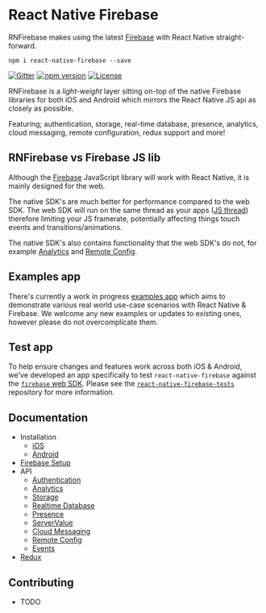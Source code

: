 # React Native Firebase

RNFirebase makes using the latest [Firebase](http://firebase.com) with React Native straight-forward.

```
npm i react-native-firebase --save
```

[![Gitter](https://badges.gitter.im/invertase/firebase.svg)](https://gitter.im/invertase/firebase?utm_source=badge&utm_medium=badge&utm_campaign=pr-badge)
[![npm version](https://img.shields.io/npm/v/react-native-firebase.svg)](https://www.npmjs.com/package/react-native-firebase)
[![License](https://img.shields.io/npm/l/react-native-firebase.svg)](/LICENSE)

RNFirebase is a _light-weight_ layer sitting on-top of the native Firebase libraries for both iOS and Android which mirrors the React Native JS api as closely as possible.

Featuring; authentication, storage, real-time database, presence, analytics, cloud messaging, remote configuration, redux support and more!

## RNFirebase vs Firebase JS lib

Although the [Firebase](https://www.npmjs.com/package/firebase) JavaScript library will work with React Native, it is mainly designed for the web.

The native SDK's are much better for performance compared to the web SDK. The web SDK will run on the same thread as your apps ([JS thread](https://facebook.github.io/react-native/docs/performance.html#javascript-frame-rate)) therefore limiting your JS framerate, potentially affecting things touch events and transitions/animations.

The native SDK's also contains functionality that the web SDK's do not, for example [Analytics](/docs/api/analytics.md) and [Remote Config](/docs/api/remote-config.md).

## Examples app

There's currently a work in progress [examples app](https://github.com/invertase/react-native-firebase-examples) which aims to demonstrate various real world use-case scenarios with React Native & Firebase. We welcome any new examples or updates to existing ones, however please do not overcomplicate them.

## Test app

To help ensure changes and features work across both iOS & Android, we've developed an app specifically to test `react-native-firebase` against the [`firebase` web SDK](https://www.npmjs.com/package/firebase). Please see the [`react-native-firebase-tests`](https://github.com/invertase/react-native-firebase-tests) repository for more information.

## Documentation

* Installation
  * [iOS](docs/installation.ios.md)
  * [Android](docs/installation.android.md)
* [Firebase Setup](docs/firebase-setup.md)
* API
  * [Authentication](docs/api/authentication.md)
  * [Analytics](docs/api/analytics.md)
  * [Storage](docs/api/storage.md)
  * [Realtime Database](docs/api/database.md)
  * [Presence](docs/api/presence.md)
  * [ServerValue](docs/api/server-value.md)
  * [Cloud Messaging](docs/api/cloud-messaging.md)
  * [Remote Config](docs/api/remote-config.md)
  * [Events](docs/api/events.md)
* [Redux](docs/redux.md)

## Contributing

  - TODO
